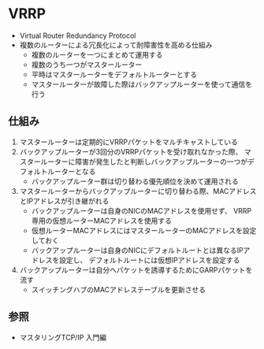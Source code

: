 # VRRP
- Virtual Router Redundancy Protocol
- 複数のルーターによる冗長化によって耐障害性を高める仕組み
  - 複数のルーターを一つにまとめて運用する
  - 複数のうち一つがマスタールーター
  - 平時はマスタールーターをデフォルトルーターとする
  - マスタールーターが故障した際はバックアップルーターを使って通信を行う

## 仕組み
1. マスタールーターは定期的にVRRPパケットをマルチキャストしている
2. バックアップルーターが3回分のVRRPパケットを受け取れなかった際、
   マスタールーターに障害が発生したと判断しバックアップルーターの一つがデフォルトルーターとなる
    - バックアップルーター群は切り替わる優先順位を決めて運用される
3. マスタールーターからバックアップルーターに切り替わる際、MACアドレスとIPアドレスが引き継がれる
    - バックアップルーターは自身のNICのMACアドレスを使用せず、
      VRRP専用の仮想ルーターMACアドレスを使用する
    - 仮想ルーターMACアドレスにはマスタールーターのMACアドレスを設定しておく
    - バックアップルーターは自身のNICにデフォルトルートとは異なるIPアドレスを設定し、
      デフォルトルートには仮想IPアドレスを設定する
4. バックアップルーターは自分へパケットを誘導するためにGARPパケットを流す
    - スイッチングハブのMACアドレステーブルを更新させる

## 参照
- マスタリングTCP/IP 入門編
